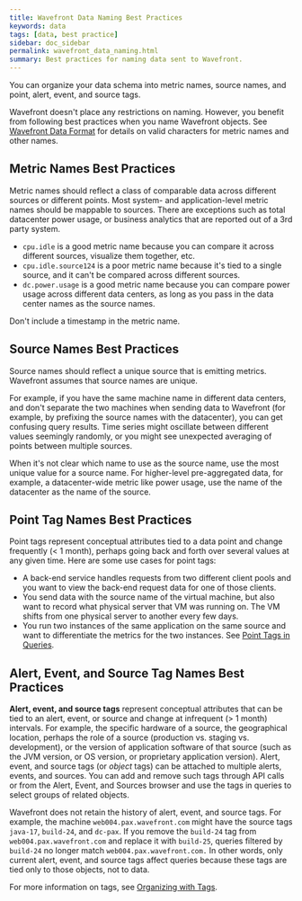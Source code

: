 ```yaml
---
title: Wavefront Data Naming Best Practices
keywords: data
tags: [data, best practice]
sidebar: doc_sidebar
permalink: wavefront_data_naming.html
summary: Best practices for naming data sent to Wavefront.
---
```

You can organize your data schema into metric names, source names, and point, alert, event, and source tags.

Wavefront doesn't place any restrictions on naming. However, you benefit from following best practices when you name Wavefront objects. See [Wavefront Data Format](wavefront_data_format.html#wavefront-data-format-fields) for details on valid characters for metric names and other names.

## Metric Names Best Practices

Metric names should reflect a class of comparable data across different sources or different points. Most system- and application-level metric names should be mappable to sources. There are exceptions such as total datacenter power usage, or business analytics that are reported out of a 3rd party system.
- `cpu.idle` is a good metric name because you can compare it across different sources, visualize them together, etc.
- `cpu.idle.source124` is a poor metric name because it's tied to a single source, and it can't be compared across different sources.
- `dc.power.usage` is a good metric name because you can compare power usage across different data centers, as long as you pass in the data center names as the source names.

Don't include a timestamp in the metric name.

## Source Names Best Practices

Source names should reflect a unique source that is emitting metrics. Wavefront assumes that source names are unique.

For example, if you have the same machine name in different data centers, and don't separate the two machines when sending data to Wavefront (for example, by prefixing the source names with the datacenter), you can get confusing query results. Time series might oscillate between different values seemingly randomly, or you might see unexpected averaging of points between multiple sources.

When it's not clear which name to use as the source name, use the most unique value for a source name. For higher-level pre-aggregated data, for example, a datacenter-wide metric like power usage, use the name of the datacenter as the name of the source.

## Point Tag Names Best Practices

Point tags represent conceptual attributes tied to a data point and change frequently (< 1 month), perhaps going back and forth over several values at any given time.  Here are some use cases for point tags:
- A back-end service handles requests from two different client pools and you want to view the back-end request data for one of those clients.
- You send data with the source name of the virtual machine, but also want to record what physical server that VM was running on. The VM shifts from one physical server to another every few days.
- You run two instances of the same application on the same source and want to differentiate the metrics for the two instances.
See [Point Tags in Queries](query_language_point_tags.html).

## Alert, Event, and Source Tag Names Best Practices

**Alert, event, and source tags** represent conceptual attributes that can be tied to an alert, event, or source and change at infrequent (> 1 month) intervals. For example, the specific hardware of a source, the geographical location, perhaps the role of a source (production vs. staging vs. development), or the version of application software of that source (such as the JVM version, or OS version, or proprietary application version).  Alert, event, and source tags (or _object_ tags) can be attached to multiple alerts, events, and sources.  You can add and remove such tags through API calls or from the Alert, Event, and Sources browser and use the tags in queries to select groups of related objects.

Wavefront does not retain the history of alert, event, and source tags. For example, the machine `web004.pax.wavefront.com` might have the source tags `java-17`, `build-24`, and `dc-pax`. If you remove the `build-24` tag from `web004.pax.wavefront.com` and replace it with `build-25`, queries filtered by `build-24` no longer match `web004.pax.wavefront.com.` In other words, only current alert, event, and source tags affect queries because these tags are tied only to those objects, not to data.

For more information on tags, see [Organizing with Tags](tags_overview.html).
